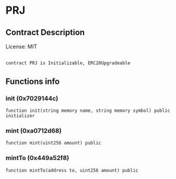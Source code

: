 # PRJ

## Contract Description


License: MIT

## 

```solidity
contract PRJ is Initializable, ERC20Upgradeable
```


## Functions info

### init (0x7029144c)

```solidity
function init(string memory name, string memory symbol) public initializer
```


### mint (0xa0712d68)

```solidity
function mint(uint256 amount) public
```


### mintTo (0x449a52f8)

```solidity
function mintTo(address to, uint256 amount) public
```

